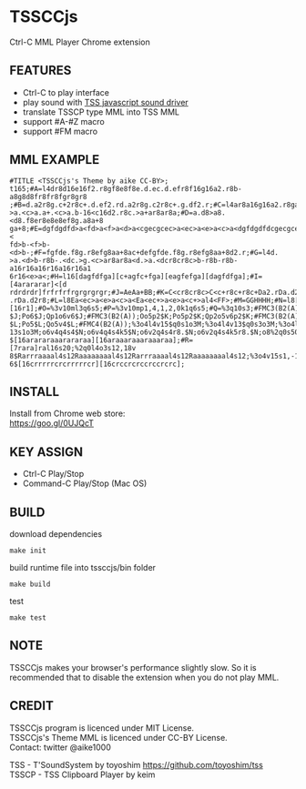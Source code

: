 TSSCCjs
====
Ctrl-C MML Player Chrome extension

## FEATURES
 - Ctrl-C to play interface
 - play sound with [TSS javascript sound driver](https://github.com/toyoshim/tss)
 - translate TSSCP type MML into TSS MML
 - support #A-#Z macro
 - support #FM macro

## MML EXAMPLE

    #TITLE <TSSCCjs's Theme by aike CC-BY>;
    t165;#A=l4dr8d16e16f2.r8gf8e8f8e.d.ec.d.efr8f16g16a2.r8b-a8g8d8fr8fr8fgr8gr8
    ;#B=d.a2r8g.c+2r8c+.d.ef2.rd.a2r8g.c2r8c+.g.df2.r;#C=l4ar8a16g16a2.r8ga<d8c.
    >a.<c>a.a+.<c>a.b-16<c16d2.r8c.>a+ar8ar8a;#D=a.d8>a8.<d8.f8er8e8e8ef8g.a8a+8
    ga+8;#E=dgfdgdfd>a<fd>a<f>a<d>a<cgecgcec>a<ec>a<e>a<c>a<dgfdgdfdcgecgcec>b-<
    fd>b-<f>b-<d>b-;#F=fgfde.f8g.r8efg8aa+8ac+defgfde.f8g.r8efg8aa+8d2.r;#G=l4d.
    >a.<d>b-r8b-.<dc.>g.<c>ar8ar8a<d.>a.<dcr8cr8c>b-r8b-r8b-a16r16a16r16a16r16a1
    6r16<e>a<;#H=l16[dagfdfga][c+agfc+fga][eagfefga][dagfdfga];#I=[4arararar]<[d
    rdrdrdr]frfrfrfrgrgrgrgr;#J=AeAa+BB;#K=C<cr8cr8c>C<c+r8c+r8c+Da2.rDa.d2r8Da2
    .rDa.d2r8;#L=l8Ea<ec>a<e>a<c>a<Ea<ec+>a<e>a<c+>al4<FF>;#M=GGHHHH;#N=l8[8r1]I
    [16r1];#O=%3v10ml3q6s5;#P=%3v10mp1,4,1,2,0k1q6s5;#Q=%3q10s3;#FMC3(B2(A));Oo6
    $J;Po6$J;Qp1o6v6$J;#FMC3(B2(A));Oo5p2$K;Po5p2$K;Qp2o5v6p2$K;#FMC3(B2(A));Oo5
    $L;Po5$L;Qo5v4$L;#FMC4(B2(A));%3o4l4v15$q0s1o3M;%3o4l4v13$q0s3o3M;%3o4l4v4$q
    13s1o3M;o6v4q4s4$N;o6v4q4s4k5$N;o6v2q4s4r8.$N;o6v2q4s4k5r8.$N;o8%2q0s50l16v8
    $[16arararaaarararaa][16araaaraaaraaaraa];#R=[7rara]ral16s20;%2q0l4o3s12,18v
    8$Rarrraaaal4s12Raaaaaaaal4s12Rarrraaaal4s12Raaaaaaaal4s12;%3o4v15s1,-15q1l1
    6$[16crrrrrcrcrrrrrcr][16crccrcrccrccrcrc];


## INSTALL
Install from Chrome web store:  
https://goo.gl/0UJQcT

## KEY ASSIGN
 - Ctrl-C Play/Stop
 - Command-C Play/Stop (Mac OS)

## BUILD

download dependencies

    make init

build runtime file into tssccjs/bin folder

    make build

test

    make test


## NOTE
TSSCCjs makes your browser's performance slightly slow.
So it is recommended that to disable the extension when you do not play MML.

## CREDIT
TSSCCjs program is licenced under MIT License.  
TSSCCjs's Theme MML is licenced under CC-BY License.  
Contact: twitter @aike1000  

TSS - T'SoundSystem by toyoshim https://github.com/toyoshim/tss  
TSSCP - TSS Clipboard Player by keim

